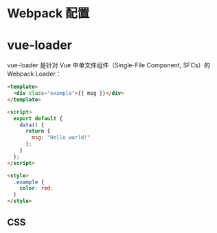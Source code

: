# Webpack 配置

# vue-loader

vue-loader 是针对 Vue 中单文件组件（Single-File Component, SFCs）的 Webpack Loader：

```html
<template>
  <div class="example">{{ msg }}</div>
</template>

<script>
  export default {
    data() {
      return {
        msg: "Hello world!"
      };
    }
  };
</script>

<style>
  .example {
    color: red;
  }
</style>
```

## CSS

